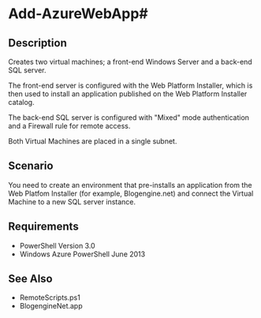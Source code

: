 # Add-AzureWebApp#
## Description ##
Creates two virtual machines; a front-end Windows Server and a back-end SQL server.  

The front-end server is configured with the Web Platform Installer, which is then used to install an application published on the Web Platform Installer catalog.

The back-end SQL server is configured with "Mixed" mode authentication and a Firewall rule for remote access.
    
Both Virtual Machines are placed in a single subnet.
## Scenario ##
You need to create an environment that pre-installs an application from the Web Platfom Installer (for example, Blogengine.net) and connect the Virtual Machine to a new SQL server instance.
## Requirements ##
- PowerShell Version 3.0
- Windows Azure PowerShell June 2013

## See Also ##
- RemoteScripts.ps1
- BlogengineNet.app